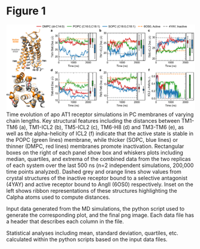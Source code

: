# Figure 1
<img src="Figure_1.png" width="600"/>
Time evolution of apo AT1 receptor simulations in PC membranes of varying chain lengths. Key structural features including the distances between TM1-TM6 (a), TM1-ICL2 (b), TM5-ICL2 (c), TM6-H8 (d) and  TM3-TM6 (e), as well as the alpha-helicity of ICL2 (f) indicate that the active state is stable in the POPC (green lines) membrane, while thicker (SOPC, blue lines) or thinner (DMPC, red lines) membranes promote inactivation. Rectangular boxes on the right of each panel show box and whiskers plots including median, quartiles, and extrema of the combined data from the two replicas of each system over the last 500 ns (n=2 independent simulations, 200,000 time points analyzed). Dashed grey and orange lines show values from crystal structures of the inactive receptor bound to a selective antagonist (4YAY) and active receptor bound to AngII (6OS0) respectively. Inset on the left shows ribbon representations of these structures highlighting the Calpha atoms used to compute distances.

Input data generated from the MD simulations, the python script used to generate the corresponding plot, and the final png image. Each data file has a header that describes each column in the file.

Statistical analyses including mean, standard deviation, quartiles, etc. calculated within the python scripts based on the input data files.
